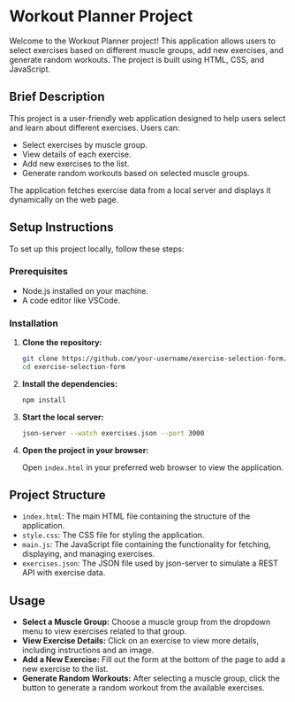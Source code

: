 # Workout Planner Project

Welcome to the Workout Planner project! This application allows users to select exercises based on different muscle groups, add new exercises, and generate random workouts. The project is built using HTML, CSS, and JavaScript.

## Brief Description

This project is a user-friendly web application designed to help users select and learn about different exercises. Users can:

- Select exercises by muscle group.
- View details of each exercise.
- Add new exercises to the list.
- Generate random workouts based on selected muscle groups.

The application fetches exercise data from a local server and displays it dynamically on the web page.

## Setup Instructions

To set up this project locally, follow these steps:

### Prerequisites

- Node.js installed on your machine.
- A code editor like VSCode.

### Installation

1. **Clone the repository:**

    ```bash
    git clone https://github.com/your-username/exercise-selection-form.git
    cd exercise-selection-form
    ```

2. **Install the dependencies:**

    ```bash
    npm install
    ```

3. **Start the local server:**

    ```bash
    json-server --watch exercises.json --port 3000
    ```

4. **Open the project in your browser:**

    Open `index.html` in your preferred web browser to view the application.

## Project Structure

- `index.html`: The main HTML file containing the structure of the application.
- `style.css`: The CSS file for styling the application.
- `main.js`: The JavaScript file containing the functionality for fetching, displaying, and managing exercises.
- `exercises.json`: The JSON file used by json-server to simulate a REST API with exercise data.

## Usage

- **Select a Muscle Group:** Choose a muscle group from the dropdown menu to view exercises related to that group.
- **View Exercise Details:** Click on an exercise to view more details, including instructions and an image.
- **Add a New Exercise:** Fill out the form at the bottom of the page to add a new exercise to the list.
- **Generate Random Workouts:** After selecting a muscle group, click the button to generate a random workout from the available exercises.
